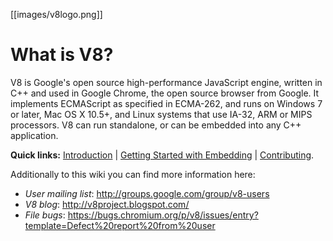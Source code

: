 [[images/v8logo.png]]
# What is V8?

V8 is Google's open source high-performance JavaScript engine, written in C++ and used in Google Chrome, the open source browser from Google. It implements ECMAScript as specified in ECMA-262, and runs on Windows 7 or later, Mac OS X 10.5+, and Linux systems that use IA-32, ARM or MIPS processors. V8 can run standalone, or can be embedded into any C++ application.

**Quick links:** [Introduction](Introduction) | [Getting Started with Embedding](Getting-Started-with-Embedding) | [Contributing](Contributing).

Additionally to this wiki you can find more information here:

 * *User mailing list*: http://groups.google.com/group/v8-users
 * *V8 blog*: http://v8project.blogspot.com/
 * *File bugs*: https://bugs.chromium.org/p/v8/issues/entry?template=Defect%20report%20from%20user